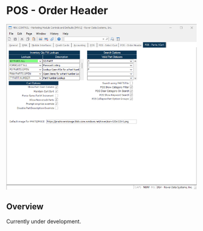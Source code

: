 # POS - Order Header

<PageHeader />

![Point of Sale Parts Cart](./MRK-CONTROL-9.png)

## Overview

Currently under development.

<badge text= "Version 1.7.19.0" vertical="middle" />

<PageFooter />
